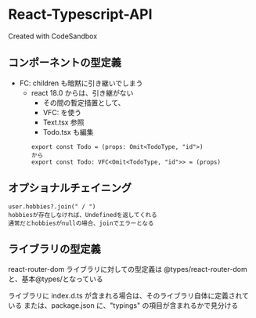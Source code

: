 # React-Typescript-API

Created with CodeSandbox

## コンポーネントの型定義

- FC: children も暗黙に引き継いでしまう
  - react 18.0 からは、引き継がない
    - その間の暫定措置として、
    - VFC: を使う
    - Text.tsx 参照
    - Todo.tsx も編集
    ```
    export const Todo = (props: Omit<TodoType, "id">)
    から
    export const Todo: VFC<Omit<TodoType, "id">> = (props)
    ```

## オプショナルチェイニング

```
user.hobbies?.join(" / ")
hobbiesが存在しなければ、Undefinedを返してくれる
通常だとhobbiesがnullの場合、joinでエラーとなる
```

## ライブラリの型定義

react-router-dom ライブラリに対しての型定義は
@types/react-router-dom
と、基本@types/となっている

ライブラリに
index.d.ts が含まれる場合は、そのライブラリ自体に定義されている
または、package.json に、"typings" の項目が含まれるかで見分ける
